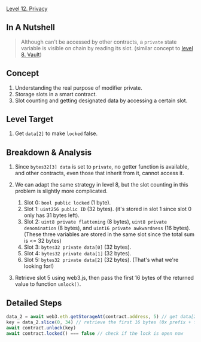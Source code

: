 [Level 12. Privacy](https://ethernaut.openzeppelin.com/level/0x131c3249e115491E83De375171767Af07906eA36)

## In A Nutshell

> Although can't be accessed by other contracts, a `private` state variable is visible on chain by reading its slot. (similar concept to [level 8. Vault](https://github.com/timou0911/Ethernaut_Writeup/blob/main/08.%20Vault%20%E2%98%85%E2%98%85%E2%98%86%E2%98%86%E2%98%86/README.md))

## Concept

1. Understanding the real purpose of modifier private.
2. Storage slots in a smart contract.
3. Slot counting and getting designated data by accessing a certain slot.

## Level Target

1. Get `data[2]` to make `locked` false.

## Breakdown & Analysis

1. Since `bytes32[3] data` is set to `private`, no getter function is available, and other contracts, even those that inherit from it, cannot access it.

2. We can adapt the same strategy in level 8, but the slot counting in this problem is slightly more complicated.
   
    1. Slot 0: `bool public locked` (1 byte).
    2. Slot 1: `uint256 public ID` (32 bytes). (it's stored in slot 1 since slot 0 only has 31 bytes left).
    3. Slot 2: `uint8 private flattening` (8 bytes), `uint8 private denomination` (8 bytes), and `uint16 private awkwardness` (16 bytes). (These three variables are stored in the same slot since the total sum is <= 32 bytes)
    4. Slot 3: `bytes32 private data[0]` (32 bytes).
    5. Slot 4: `bytes32 private data[1]` (32 bytes).
    6. Slot 5: `bytes32 private data[2]` (32 bytes). (That's what we're looking for!)
   
3. Retrieve slot 5 using web3.js, then pass the first 16 bytes of the returned value to function `unlock()`.


## Detailed Steps

```js
data_2 = await web3.eth.getStorageAt(contract.address, 5) // get data[2] by accessing the slot
key = data_2.slice(0, 34) // retrieve the first 16 bytes (0x prefix + first 16 bytes, so the ending index is 34)
await contract.unlock(key)
await contract.locked() === false // check if the lock is open now
```

